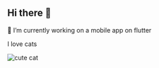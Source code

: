 ## Hi there 👋

🔭 I’m currently working on a mobile app on flutter

I love cats

<picture>
 <source media="(prefers-color-scheme: dark)" srcset="https://wallpapersok.com/images/high/cute-kawaii-cat-smiling-zgilmkudszxy16jv.jpg">
 <source media="(prefers-color-scheme: light)" srcset="https://wallpapersok.com/images/high/cute-kawaii-cat-smiling-zgilmkudszxy16jv.jpg">
 <img alt="cute cat" src="https://wallpapersok.com/images/high/cute-kawaii-cat-smiling-zgilmkudszxy16jv.jpg">
</picture>
